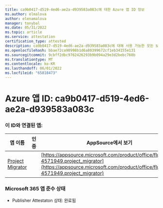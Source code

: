 ```yaml
---
title: ca9b0417-d519-4ed6-ae2a-d939583a083c에 대한 Azure 앱 ID 정보
ms.author: elmalova
author: elenamalova
manager: tonybal
ms.date: 05/31/2022
ms.topic: article
ms.service: attestation
certification_type: attested
description: ca9b0417-d519-4ed6-ae2a-d939583a083c에 대해 사용 가능한 모든 보안 및 규정 준수 정보입니다.
ms.openlocfilehash: bbae72ca90998b1d6a80399672cf1eb34155e131
ms.sourcegitcommit: 9cbff2dbc9762426293b9b094a29e3d2bebc760b
ms.translationtype: MT
ms.contentlocale: ko-KR
ms.lasthandoff: 06/01/2022
ms.locfileid: "65818473"
---
```

# <a name="azure-app-id-ca9b0417-d519-4ed6-ae2a-d939583a083c"></a>Azure 앱 ID: ca9b0417-d519-4ed6-ae2a-d939583a083c


### <a name="apps-associated-with-this-id"></a>이 ID와 연결된 앱:
| **앱 이름** | **인증** | **AppSource에서 보기** |
|--------------|---------------|-----------------------|
| [Project Migrator](../forward/fluentpro-4571949.project_migrator.md) |  | [https://appsource.microsoft.com/product/office/fluentpro-4571949.project_migrator](https://appsource.microsoft.com/product/office/fluentpro-4571949.project_migrator) |

### <a name="microsoft-365-app-compliance-status"></a>Microsoft 365 앱 준수 상태
- Publisher Attestaton 상태: 완료됨
